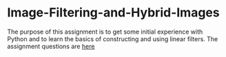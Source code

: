 # Image-Filtering-and-Hybrid-Images

The purpose of this assignment is to get some initial experience with Python and to learn the basics of constructing and using linear filters. The assignment questions are [here](https://www.cs.ubc.ca/~lsigal/425_2020W1/Assignment1.html)
